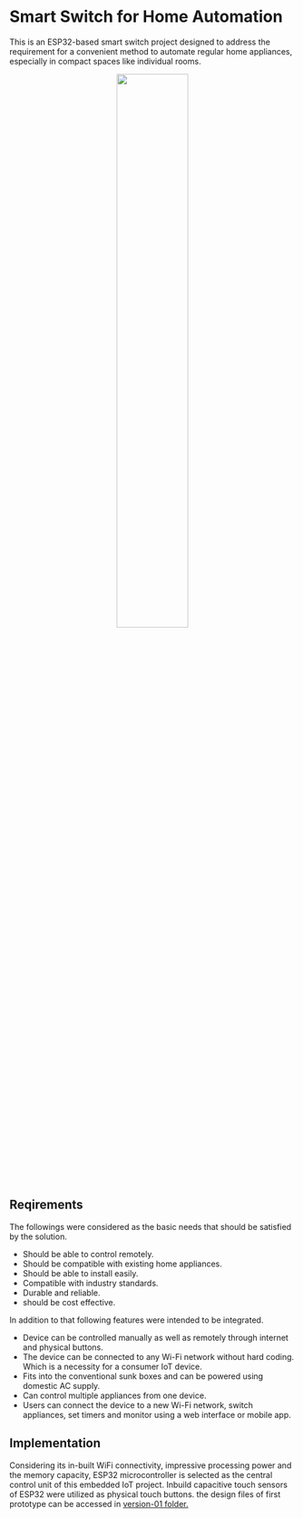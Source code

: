 # Smart Switch for Home Automation
This is an ESP32-based smart switch project designed to address the requirement for a convenient method to automate regular home appliances, especially in compact spaces like individual rooms. 

<p align="center">
<img src="https://github.com/Tharusha-Sihan/smart-switch-for-home-automation/assets/116502446/9bbdbe02-04bf-4845-9322-24b7d07aa13b" width ="50%"/>
</p>

## Reqirements
The followings were considered as the basic needs that should be satisfied by the solution.
  +	Should be able to control remotely.
  +	Should be compatible with existing home appliances.
  +	Should be able to install easily.
  +	Compatible with industry standards.
  +	Durable and reliable.
  +	should be cost effective.
  
In addition to that following features were intended to be integrated.
  +	Device can be controlled manually as well as remotely through internet and physical buttons.
  +	The device can be connected to any Wi-Fi network without hard coding. Which is a necessity for a consumer IoT device.
  +	Fits into the conventional sunk boxes and can be powered using domestic AC supply.
  +	Can control multiple appliances from one device.
  +	Users can connect the device to a new Wi-Fi network, switch appliances, set timers and monitor using a web interface or mobile app.
  
## Implementation
Considering its in-built WiFi connectivity, impressive processing power and the memory capacity, ESP32 microcontroller is selected as the central control unit of this embedded IoT project. Inbuild capacitive touch sensors of ESP32 were utilized as physical touch buttons. the design files of first prototype can be accessed in [version-01 folder.](version-01/) 
